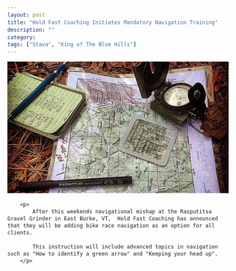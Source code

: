 ```yaml
---
layout: post
title: "Hold Fast Coaching Initiates Mandatory Navigation Training"
description: ""
category: 
tags: ["Stava", "King of The Blue Hills"]
---
```

<div class="row">    
    <img class="img-responsive col-xl-5 col-lg-5 col-md-5 col-sm-6 col-xs-6 pull-left" src="/images/blog/land-nav.jpg"/>

 
        <p>
            After this weekends navigational mishap at the Rasputitsa Gravel Grinder in East Burke, VT,  Hold Fast Coaching has announced that they will be adding bike race navigation as an option for all clients.

            This instruction will include advanced topics in navigation such as "How to identify a green arrow" and "Keeping your head up".
        </p>


</div>












